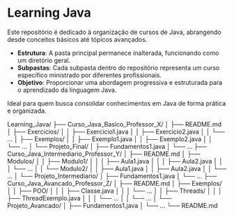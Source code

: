 # Learning Java

Este repositório é dedicado à organização de cursos de Java, abrangendo desde conceitos básicos até tópicos avançados. 

- **Estrutura**: A pasta principal permanece inalterada, funcionando como um diretório geral. 
- **Subpastas**: Cada subpasta dentro do repositório representa um curso específico ministrado por diferentes profissionais. 
- **Objetivo**: Proporcionar uma abordagem progressiva e estruturada para o aprendizado da linguagem Java.

Ideal para quem busca consolidar conhecimentos em Java de forma prática e organizada.

Learning_Java/
├── Curso_Java_Basico_Professor_X/
│   ├── README.md
│   ├── Exercicios/
│   │   ├── Exercicio1.java
│   │   ├── Exercicio2.java
│   │   └── ...
│   ├── Exemplos/
│   │   ├── Exemplo1.java
│   │   ├── Exemplo2.java
│   │   └── ...
│   └── Projeto_Final/
│       ├── Fundamentos1.java
│       └── ...
├── Curso_Java_Intermediario_Professor_Y/
│   ├── README.md
│   ├── Modulos/
│   │   ├── Modulo1/
│   │   │   ├── Aula1.java
│   │   │   ├── Aula2.java
│   │   │   └── ...
│   │   └── Modulo2/
│   │       ├── Aula1.java
│   │       ├── Aula2.java
│   │       └── ...
│   └── Projeto_Intermediario/
│       ├── Fundamentos1.java
│       └── ...
├── Curso_Java_Avancado_Professor_Z/
│   ├── README.md
│   ├── Exemplos/
│   │   ├── POO/
│   │   │   ├── Classe.java
│   │   │   └── ...
│   │   ├── Threads/
│   │   │   ├── ThreadExemplo.java
│   │   │   └── ...
│   │   └── ...
│   └── Projeto_Avancado/
│       ├── Fundamentos1.java
│       └── ...
└── README.md

